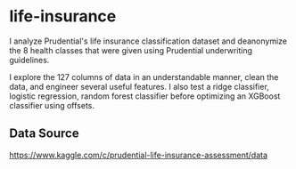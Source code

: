 # life-insurance
I analyze Prudential's life insurance classification dataset and deanonymize the 8 health classes that were given using Prudential underwriting guidelines.

I explore the 127 columns of data in an understandable manner, clean the data, and engineer several useful features. I also test a ridge classifier, logistic regression, random forest classifier before optimizing an XGBoost classifier using offsets.

## Data Source
https://www.kaggle.com/c/prudential-life-insurance-assessment/data
